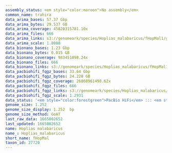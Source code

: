 ```yaml
---
assembly_status: <em style="color:maroon">No assembly</em>
common_name: trahira
data_arima_bases: 57.37 Gbp
data_arima_bytes: 29.537 GB
data_arima_coverage: 45820315781.10x
data_arima_files: 666
data_arima_links: s3://genomeark/species/Hoplias_malabaricus/fHopMal1/genomic_data/arima/<br>
data_arima_scale: 1.8088
data_bionano_bases: 1.23 Gbp
data_bionano_bytes: 0.015 GB
data_bionano_coverage: 983451098.24x
data_bionano_files: 666
data_bionano_links: s3://genomeark/species/Hoplias_malabaricus/fHopMal1/genomic_data/bionano/<br>
data_pacbiohifi_fqgz_bases: 33.64 Gbp
data_pacbiohifi_fqgz_bytes: 24.228 GB
data_pacbiohifi_fqgz_coverage: 26868961498.62x
data_pacbiohifi_fqgz_files: 666
data_pacbiohifi_fqgz_links: s3://genomeark/species/Hoplias_malabaricus/fHopMal1/genomic_data/pacbio_hifi/<br>
data_pacbiohifi_fqgz_scale: 1.2931
data_status: '<em style="color:forestgreen">PacBio HiFi</em> ::: <em style="color:forestgreen">Bionano</em> ::: <em style="color:forestgreen">Arima</em>'
genome_size: 1.252
genome_size_display: 1.252  bp
genome_size_method: GoAT
last_raw_data: 1665002652
last_updated: 1665002652
name: Hoplias malabaricus
name_: Hoplias_malabaricus
short_name: fHopMal
taxon_id: 27720
---
```

